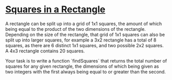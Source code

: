 # [Squares in a Rectangle](https://www.codewars.com/kata/squares-in-a-rectangle "https://www.codewars.com/kata/5a62da60d39ec5d947000093")

<p>A rectangle can be split up into a grid of 1x1 squares, the amount of which being equal to the product of the two dimensions of the rectangle. Depending on the size of the rectangle, that grid of 1x1 squares can also be split up into larger squares, for example a 3x2 rectangle has a total of 8 squares, as there are 6 distinct 1x1 squares, and two possible 2x2 squares. A 4x3 rectangle contains 20 squares.</p><p>
Your task is to write a function `findSquares` that returns the total number of squares for any given rectangle, the dimensions of which being given as two integers with the first always being equal to or greater than the second.</p>